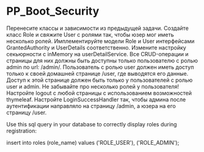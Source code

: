 # PP_Boot_Security

Перенесите классы и зависимости из предыдущей задачи.
Создайте класс Role и свяжите User с ролями так, чтобы юзер мог иметь несколько ролей.
Имплементируйте модели Role и User интерфейсами GrantedAuthority и UserDetails соответственно. Измените настройку секьюрности с inMemory на userDetailService.
Все CRUD-операции и страницы для них должны быть доступны только пользователю с ролью admin по url: /admin/.
Пользователь с ролью user должен иметь доступ только к своей домашней странице /user, где выводятся его данные. Доступ к этой странице должен быть только у пользователей с ролью user и admin. Не забывайте про несколько ролей у пользователя!
Настройте logout с любой страницы с использованием возможностей thymeleaf.
Настройте LoginSuccessHandler так, чтобы админа после аутентификации направляло на страницу /admin, а юзера на его страницу /user.


Use this sql query in your database to correctly display roles during registration:

insert into roles (role_name) values ('ROLE_USER'), ('ROLE_ADMIN');
